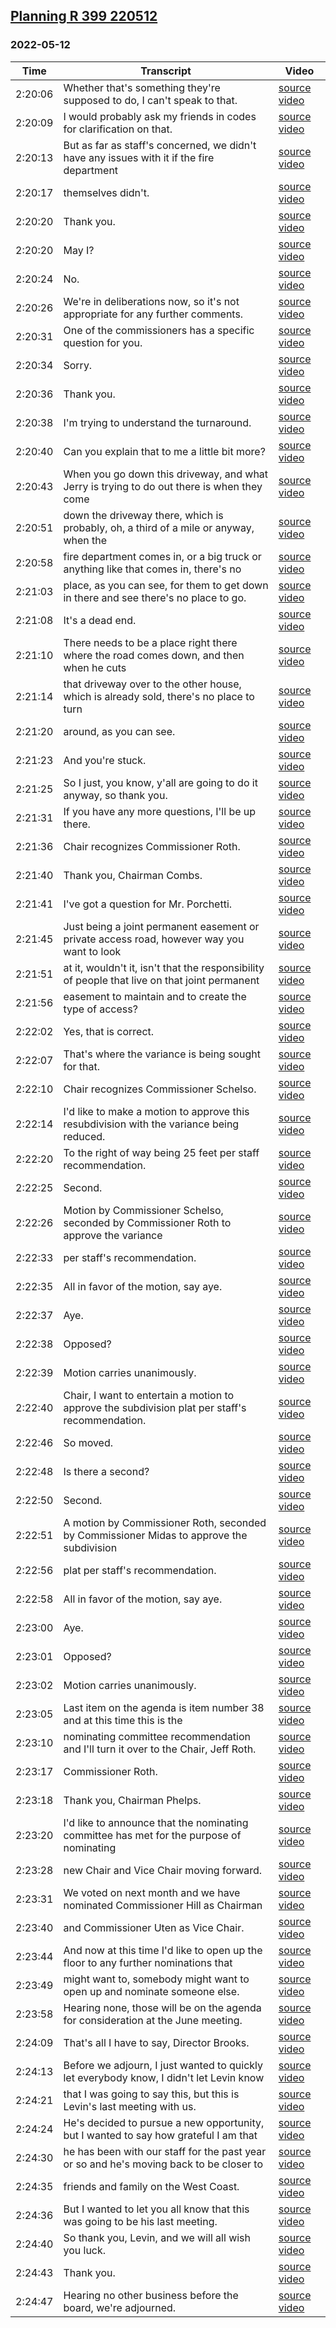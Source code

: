 ## [Planning R 399 220512](https://archive.org/details/planning-r-399-220512)
### 2022-05-12
| Time| Transcript| Video|
|---------|------------------------------------------------------------------------------------------------------------------------------------------------------------------------------|------------------------------------------------------------------------------|
| 2:20:06| Whether that's something they're supposed to do, I can't speak to that.| [source video](https://archive.org/details/planning-r-399-220512?start=8406)|
| 2:20:09| I would probably ask my friends in codes for clarification on that.| [source video](https://archive.org/details/planning-r-399-220512?start=8409)|
| 2:20:13| But as far as staff's concerned, we didn't have any issues with it if the fire department| [source video](https://archive.org/details/planning-r-399-220512?start=8413)|
| 2:20:17| themselves didn't.| [source video](https://archive.org/details/planning-r-399-220512?start=8417)|
| 2:20:20| Thank you.| [source video](https://archive.org/details/planning-r-399-220512?start=8420)|
| 2:20:20| May I?| [source video](https://archive.org/details/planning-r-399-220512?start=8420)|
| 2:20:24| No.| [source video](https://archive.org/details/planning-r-399-220512?start=8424)|
| 2:20:26| We're in deliberations now, so it's not appropriate for any further comments.| [source video](https://archive.org/details/planning-r-399-220512?start=8426)|
| 2:20:31| One of the commissioners has a specific question for you.| [source video](https://archive.org/details/planning-r-399-220512?start=8431)|
| 2:20:34| Sorry.| [source video](https://archive.org/details/planning-r-399-220512?start=8434)|
| 2:20:36| Thank you.| [source video](https://archive.org/details/planning-r-399-220512?start=8436)|
| 2:20:38| I'm trying to understand the turnaround.| [source video](https://archive.org/details/planning-r-399-220512?start=8438)|
| 2:20:40| Can you explain that to me a little bit more?| [source video](https://archive.org/details/planning-r-399-220512?start=8440)|
| 2:20:43| When you go down this driveway, and what Jerry is trying to do out there is when they come| [source video](https://archive.org/details/planning-r-399-220512?start=8443)|
| 2:20:51| down the driveway there, which is probably, oh, a third of a mile or anyway, when the| [source video](https://archive.org/details/planning-r-399-220512?start=8451)|
| 2:20:58| fire department comes in, or a big truck or anything like that comes in, there's no| [source video](https://archive.org/details/planning-r-399-220512?start=8458)|
| 2:21:03| place, as you can see, for them to get down in there and see there's no place to go.| [source video](https://archive.org/details/planning-r-399-220512?start=8463)|
| 2:21:08| It's a dead end.| [source video](https://archive.org/details/planning-r-399-220512?start=8468)|
| 2:21:10| There needs to be a place right there where the road comes down, and then when he cuts| [source video](https://archive.org/details/planning-r-399-220512?start=8470)|
| 2:21:14| that driveway over to the other house, which is already sold, there's no place to turn| [source video](https://archive.org/details/planning-r-399-220512?start=8474)|
| 2:21:20| around, as you can see.| [source video](https://archive.org/details/planning-r-399-220512?start=8480)|
| 2:21:23| And you're stuck.| [source video](https://archive.org/details/planning-r-399-220512?start=8483)|
| 2:21:25| So I just, you know, y'all are going to do it anyway, so thank you.| [source video](https://archive.org/details/planning-r-399-220512?start=8485)|
| 2:21:31| If you have any more questions, I'll be up there.| [source video](https://archive.org/details/planning-r-399-220512?start=8491)|
| 2:21:36| Chair recognizes Commissioner Roth.| [source video](https://archive.org/details/planning-r-399-220512?start=8496)|
| 2:21:40| Thank you, Chairman Combs.| [source video](https://archive.org/details/planning-r-399-220512?start=8500)|
| 2:21:41| I've got a question for Mr. Porchetti.| [source video](https://archive.org/details/planning-r-399-220512?start=8501)|
| 2:21:45| Just being a joint permanent easement or private access road, however way you want to look| [source video](https://archive.org/details/planning-r-399-220512?start=8505)|
| 2:21:51| at it, wouldn't it, isn't that the responsibility of people that live on that joint permanent| [source video](https://archive.org/details/planning-r-399-220512?start=8511)|
| 2:21:56| easement to maintain and to create the type of access?| [source video](https://archive.org/details/planning-r-399-220512?start=8516)|
| 2:22:02| Yes, that is correct.| [source video](https://archive.org/details/planning-r-399-220512?start=8522)|
| 2:22:07| That's where the variance is being sought for that.| [source video](https://archive.org/details/planning-r-399-220512?start=8527)|
| 2:22:10| Chair recognizes Commissioner Schelso.| [source video](https://archive.org/details/planning-r-399-220512?start=8530)|
| 2:22:14| I'd like to make a motion to approve this resubdivision with the variance being reduced.| [source video](https://archive.org/details/planning-r-399-220512?start=8534)|
| 2:22:20| To the right of way being 25 feet per staff recommendation.| [source video](https://archive.org/details/planning-r-399-220512?start=8540)|
| 2:22:25| Second.| [source video](https://archive.org/details/planning-r-399-220512?start=8545)|
| 2:22:26| Motion by Commissioner Schelso, seconded by Commissioner Roth to approve the variance| [source video](https://archive.org/details/planning-r-399-220512?start=8546)|
| 2:22:33| per staff's recommendation.| [source video](https://archive.org/details/planning-r-399-220512?start=8553)|
| 2:22:35| All in favor of the motion, say aye.| [source video](https://archive.org/details/planning-r-399-220512?start=8555)|
| 2:22:37| Aye.| [source video](https://archive.org/details/planning-r-399-220512?start=8557)|
| 2:22:38| Opposed?| [source video](https://archive.org/details/planning-r-399-220512?start=8558)|
| 2:22:39| Motion carries unanimously.| [source video](https://archive.org/details/planning-r-399-220512?start=8559)|
| 2:22:40| Chair, I want to entertain a motion to approve the subdivision plat per staff's recommendation.| [source video](https://archive.org/details/planning-r-399-220512?start=8560)|
| 2:22:46| So moved.| [source video](https://archive.org/details/planning-r-399-220512?start=8566)|
| 2:22:48| Is there a second?| [source video](https://archive.org/details/planning-r-399-220512?start=8568)|
| 2:22:50| Second.| [source video](https://archive.org/details/planning-r-399-220512?start=8570)|
| 2:22:51| A motion by Commissioner Roth, seconded by Commissioner Midas to approve the subdivision| [source video](https://archive.org/details/planning-r-399-220512?start=8571)|
| 2:22:56| plat per staff's recommendation.| [source video](https://archive.org/details/planning-r-399-220512?start=8576)|
| 2:22:58| All in favor of the motion, say aye.| [source video](https://archive.org/details/planning-r-399-220512?start=8578)|
| 2:23:00| Aye.| [source video](https://archive.org/details/planning-r-399-220512?start=8580)|
| 2:23:01| Opposed?| [source video](https://archive.org/details/planning-r-399-220512?start=8581)|
| 2:23:02| Motion carries unanimously.| [source video](https://archive.org/details/planning-r-399-220512?start=8582)|
| 2:23:05| Last item on the agenda is item number 38 and at this time this is the| [source video](https://archive.org/details/planning-r-399-220512?start=8585)|
| 2:23:10| nominating committee recommendation and I'll turn it over to the Chair, Jeff Roth.| [source video](https://archive.org/details/planning-r-399-220512?start=8590)|
| 2:23:17| Commissioner Roth.| [source video](https://archive.org/details/planning-r-399-220512?start=8597)|
| 2:23:18| Thank you, Chairman Phelps.| [source video](https://archive.org/details/planning-r-399-220512?start=8598)|
| 2:23:20| I'd like to announce that the nominating committee has met for the purpose of nominating| [source video](https://archive.org/details/planning-r-399-220512?start=8600)|
| 2:23:28| new Chair and Vice Chair moving forward.| [source video](https://archive.org/details/planning-r-399-220512?start=8608)|
| 2:23:31| We voted on next month and we have nominated Commissioner Hill as Chairman| [source video](https://archive.org/details/planning-r-399-220512?start=8611)|
| 2:23:40| and Commissioner Uten as Vice Chair.| [source video](https://archive.org/details/planning-r-399-220512?start=8620)|
| 2:23:44| And now at this time I'd like to open up the floor to any further nominations that| [source video](https://archive.org/details/planning-r-399-220512?start=8624)|
| 2:23:49| might want to, somebody might want to open up and nominate someone else.| [source video](https://archive.org/details/planning-r-399-220512?start=8629)|
| 2:23:58| Hearing none, those will be on the agenda for consideration at the June meeting.| [source video](https://archive.org/details/planning-r-399-220512?start=8638)|
| 2:24:09| That's all I have to say, Director Brooks.| [source video](https://archive.org/details/planning-r-399-220512?start=8649)|
| 2:24:13| Before we adjourn, I just wanted to quickly let everybody know, I didn't let Levin know| [source video](https://archive.org/details/planning-r-399-220512?start=8653)|
| 2:24:21| that I was going to say this, but this is Levin's last meeting with us.| [source video](https://archive.org/details/planning-r-399-220512?start=8661)|
| 2:24:24| He's decided to pursue a new opportunity, but I wanted to say how grateful I am that| [source video](https://archive.org/details/planning-r-399-220512?start=8664)|
| 2:24:30| he has been with our staff for the past year or so and he's moving back to be closer to| [source video](https://archive.org/details/planning-r-399-220512?start=8670)|
| 2:24:35| friends and family on the West Coast.| [source video](https://archive.org/details/planning-r-399-220512?start=8675)|
| 2:24:36| But I wanted to let you all know that this was going to be his last meeting.| [source video](https://archive.org/details/planning-r-399-220512?start=8676)|
| 2:24:40| So thank you, Levin, and we will all wish you luck.| [source video](https://archive.org/details/planning-r-399-220512?start=8680)|
| 2:24:43| Thank you.| [source video](https://archive.org/details/planning-r-399-220512?start=8683)|
| 2:24:47| Hearing no other business before the board, we're adjourned.| [source video](https://archive.org/details/planning-r-399-220512?start=8687)|
